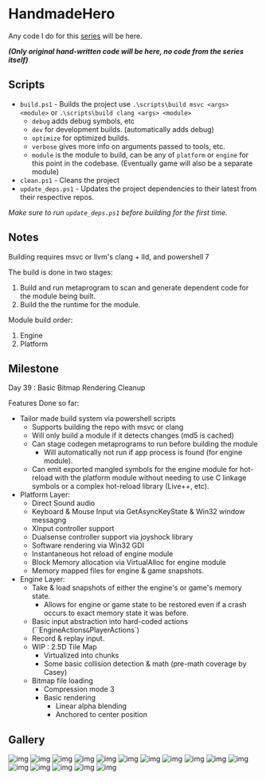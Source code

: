 # HandmadeHero

Any code I do for this [series](https://handmadehero.org) will be here.

***(Only original hand-written code will be here, no code from the series itself)***

## Scripts

* `build.ps1` - Builds the project use `.\scripts\build msvc <args> <module>` or `.\scripts\build clang <args> <module>`
  * `debug` adds debug symbols, etc
  * `dev` for development builds. (automatically adds debug)
  * `optimize` for optimized builds.
  * `verbose` gives more info on arguments passed to tools, etc.
  * `module` is the module to build, can be any of `platform` or `engine` for this point in the codebase. (Eventually game will also be a separate module)
* `clean.ps1` - Cleans the project
* `update_deps.ps1` - Updates the project dependencies to their latest from their respective repos.

*Make sure to run `update_deps.ps1` before building for the first time.*

## Notes

Building requires msvc or llvm's clang + lld, and powershell 7

The build is done in two stages:

1. Build and run metaprogram to scan and generate dependent code for the module being built.
2. Build the the runtime for the module.

Module build order:

1. Engine
2. Platform

## Milestone

Day 39 : Basic Bitmap Rendering Cleanup

Features Done so far:

* Tailor made build system via powershell scripts
  * Supports building the repo with msvc or clang
  * Will only build a module if it detects changes (md5 is cached)
  * Can stage codegen metaprograms to run before building the module
    * Will automatically not run if app process is found (for engine module).
  * Can emit exported mangled symbols for the engine module for hot-reload with the platform module without needing to use C linkage symbols or a complex hot-reload library (Live++, etc).
* Platform Layer:
  * Direct Sound audio
  * Keyboard & Mouse Input via GetAsyncKeyState & Win32 window messagng
  * XInput controller support
  * Dualsense controller support via joyshock library
  * Software rendering via Win32 GDI
  * Instantaneous hot reload of engine module
  * Block Memory allocation via VirtualAlloc for engine module
  * Memory mapped files for engine & game snapshots.
* Engine Layer:
  * Take & load snapshots of either the engine's or game's memory state.
    * Allows for engine or game state to be restored even if a crash occurs to exact memory state it was before.
  * Basic input abstraction into hard-coded actions (``EngineActions` & `PlayerActions`)
  * Record & replay input.
  * WIP : 2.5D Tile Map
    * Virtualized into chunks
    * Some basic collision detection & math (pre-math coverage by Casey)
  * Bitmap file loading
    * Compression mode 3
    * Basic rendering
      * Linear alpha blending
      * Anchored to center position

## Gallery

![img](docs/imgs/handmade_win32_2023-10-21_22-18-47.gif)
![img](docs/imgs/handmade_win32_2023-10-21_02-16-43.png)
![img](docs/imgs/handmade_win32_2023-10-20_23-14-37.png)
![img](docs/imgs/Code_2023-10-20_21-57-06.png)
![img](docs/imgs/handmade_win32_2023-10-19_22-57-13.gif)
![img](docs/imgs/handmade_win32_2023-10-19_14-07-20.png)
![img](docs/imgs/handmade_win32_2023-10-16_23-08-11.png)
![img](docs/imgs/handmade_win32_2023-10-11_23-39-57.gif)
![img](docs/imgs/handmade_win32_2023-10-11_00-47-19.gif)
![img](docs/imgs/handmade_win32_2023-10-10_13-13-14.gif)
![img](docs/imgs/handmade_win32_2023-10-06_12-43-47.gif)
![img](docs/imgs/handmade_win32_2023-10-01_20-22-20.gif)
![img](docs/imgs/Code_2023-10-01_19-20-56.gif)
![img](docs/imgs/Code_2023-09-28_15-14-53.gif)
![img](https://files.catbox.moe/9zau4s.png)
![img](https://files.catbox.moe/b7ifa8.png)
